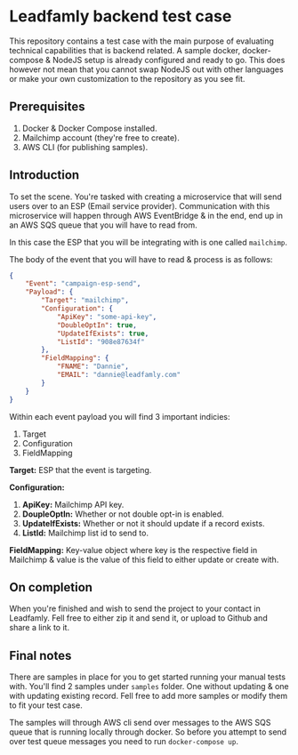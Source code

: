 # Leadfamly backend test case
This repository contains a test case with the main purpose of evaluating technical capabilities that is backend related. A sample docker, docker-compose & NodeJS setup is already configured and ready to go. This does however not mean that you cannot swap NodeJS out with other languages or make your own customization to the repository as you see fit.

## Prerequisites
1. Docker & Docker Compose installed.
2. Mailchimp account (they're free to create).
3. AWS CLI (for publishing samples).

## Introduction
To set the scene. You're tasked with creating a microservice that will send users over to an ESP (Email service provider). Communication with this microservice will happen through AWS EventBridge & in the end, end up in an AWS SQS queue that you will have to read from.

In this case the ESP that you will be integrating with is one called `mailchimp`.

The body of the event that you will have to read & process is as follows:

```json
{
    "Event": "campaign-esp-send",
    "Payload": {
        "Target": "mailchimp",
        "Configuration": {
            "ApiKey": "some-api-key",
            "DoubleOptIn": true,
            "UpdateIfExists": true,
            "ListId": "908e87634f"
        },
        "FieldMapping": {
            "FNAME": "Dannie",
            "EMAIL": "dannie@leadfamly.com"
        }
    }
}
```

Within each event payload you will find 3 important indicies:

1. Target
2. Configuration
3. FieldMapping

**Target:** ESP that the event is targeting.

**Configuration:**
 1) **ApiKey:** Mailchimp API key.
 2) **DoupleOptIn:** Whether or not double opt-in is enabled.
 3) **UpdateIfExists:** Whether or not it should update if a record exists.
 4) **ListId:** Mailchimp list id to send to.

**FieldMapping:** Key-value object where key is the respective field in Mailchimp & value is the value of this field to either update or create with.

## On completion
When you're finished and wish to send the project to your contact in Leadfamly. Fell free to either zip it and send it, or upload to Github and share a link to it.

## Final notes
There are samples in place for you to get started running your manual tests with. You'll find 2 samples under `samples` folder. One without updating & one with updating existing record. Fell free to add more samples or modify them to fit your test case.

The samples will through AWS cli send over messages to the AWS SQS queue that is running locally through docker. So before you attempt to send over test queue messages you need to run `docker-compose up`.